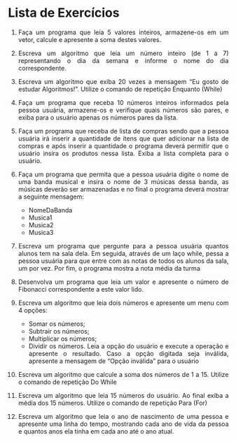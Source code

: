 # Lista de Exercícios
<div align="justify">
   
1. Faça um programa que leia 5 valores inteiros, armazene-os em um vetor, calcule e apresente a soma destes valores.

2. Escreva um algoritmo que leia um número inteiro (de 1 a 7) representando o dia da semana e informe o nome do dia correspondente.

3. Escreva um algoritmo que exiba 20 vezes a mensagem “Eu gosto de estudar Algoritmos!”. Utilize o comando de repetição Enquanto (While)

4. Faça um programa que receba 10 números inteiros informados pela pessoa usuária, armazene-os e verifique quais números são pares, e exiba para o usuário apenas os números pares da lista.

5. Faça um programa que receba de lista de compras sendo que a pessoa usuária irá inserir a quantidade de itens que quer adicionar na lista de compras e após inserir a quantidade o programa deverá permitir que o usuário insira os produtos nessa lista. Exiba a lista completa para o usuário.

6. Faça um programa que permita que a pessoa usuária digite o nome de uma banda musical e insira o nome de 3 músicas dessa banda, as músicas deverão ser armazenadas e no final o programa deverá mostrar a seguinte mensagem:
   - NomeDaBanda
   - Musica1
   - Musica2
   - Musica3

7. Escreva um programa que pergunte para a pessoa usuária quantos alunos tem na sala dela. Em seguida, através de um laço while, pessa a pessoa usuária para que entre com as notas de todos os alunos da sala, um por vez. Por fim, o programa mostra a nota média da turma

8. Desenvolva um programa que leia um valor e apresente o número de Fibonacci correspondente a este valor lido.

9. Escreva um algoritmo que leia dois números e apresente um menu com 4 opções:
   - Somar os números;
   - Subtrair os números;
   - Multiplicar os números;
   - Dividir os números. Leia a opção do usuário e execute a
operação e apresente o resultado. Caso a opção digitada seja
inválida, apresente a mensagem de “Opção inválida” para o
usuário

10. Escreva um algoritmo que calcule a soma dos números de 1 a 15. Utilize o comando de repetição Do While
    
11. Escreva um algoritmo que leia 15 números do usuário. Ao final exiba a média dos 15 números. Utilize o comando de repetição Para (For)
    
12. Escreva um algoritmo que leia o ano de nascimento de uma pessoa e apresente uma linha do tempo, mostrando cada ano de vida da pessoa e quantos anos ela tinha em cada ano até o ano atual.
<div>
